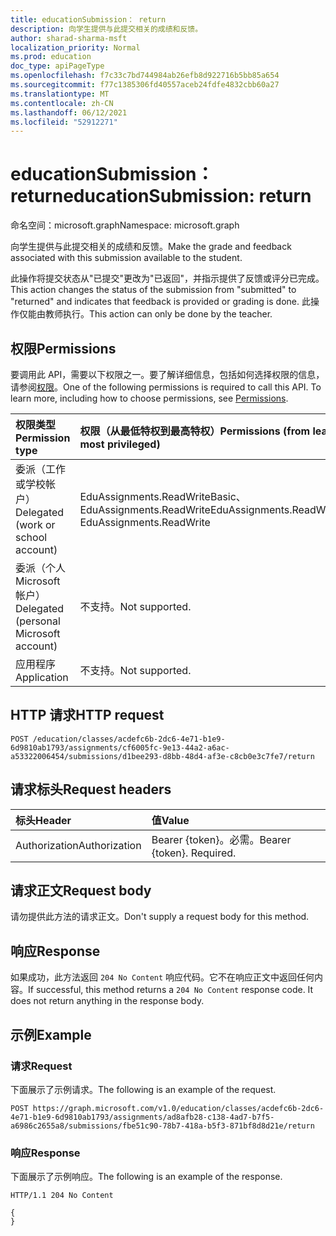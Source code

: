 ```yaml
---
title: educationSubmission： return
description: 向学生提供与此提交相关的成绩和反馈。
author: sharad-sharma-msft
localization_priority: Normal
ms.prod: education
doc_type: apiPageType
ms.openlocfilehash: f7c33c7bd744984ab26efb8d922716b5bb85a654
ms.sourcegitcommit: f77c1385306fd40557aceb24fdfe4832cbb60a27
ms.translationtype: MT
ms.contentlocale: zh-CN
ms.lasthandoff: 06/12/2021
ms.locfileid: "52912271"
---
```

# <a name="educationsubmission-return"></a><span data-ttu-id="36fe2-103">educationSubmission： return</span><span class="sxs-lookup"><span data-stu-id="36fe2-103">educationSubmission: return</span></span>

<span data-ttu-id="36fe2-104">命名空间：microsoft.graph</span><span class="sxs-lookup"><span data-stu-id="36fe2-104">Namespace: microsoft.graph</span></span>

<span data-ttu-id="36fe2-105">向学生提供与此提交相关的成绩和反馈。</span><span class="sxs-lookup"><span data-stu-id="36fe2-105">Make the grade and feedback associated with this submission available to the student.</span></span> 

<span data-ttu-id="36fe2-106">此操作将提交状态从"已提交"更改为"已返回"，并指示提供了反馈或评分已完成。</span><span class="sxs-lookup"><span data-stu-id="36fe2-106">This action changes the status of the submission from "submitted" to "returned" and indicates that feedback is provided or grading is done.</span></span> <span data-ttu-id="36fe2-107">此操作仅能由教师执行。</span><span class="sxs-lookup"><span data-stu-id="36fe2-107">This action can only be done by the teacher.</span></span>

## <a name="permissions"></a><span data-ttu-id="36fe2-108">权限</span><span class="sxs-lookup"><span data-stu-id="36fe2-108">Permissions</span></span>
<span data-ttu-id="36fe2-p102">要调用此 API，需要以下权限之一。要了解详细信息，包括如何选择权限的信息，请参阅[权限](/graph/permissions-reference)。</span><span class="sxs-lookup"><span data-stu-id="36fe2-p102">One of the following permissions is required to call this API. To learn more, including how to choose permissions, see [Permissions](/graph/permissions-reference).</span></span>

|<span data-ttu-id="36fe2-111">权限类型</span><span class="sxs-lookup"><span data-stu-id="36fe2-111">Permission type</span></span>      | <span data-ttu-id="36fe2-112">权限（从最低特权到最高特权）</span><span class="sxs-lookup"><span data-stu-id="36fe2-112">Permissions (from least to most privileged)</span></span>              |
|:--------------------|:---------------------------------------------------------|
|<span data-ttu-id="36fe2-113">委派（工作或学校帐户）</span><span class="sxs-lookup"><span data-stu-id="36fe2-113">Delegated (work or school account)</span></span> |  <span data-ttu-id="36fe2-114">EduAssignments.ReadWriteBasic、EduAssignments.ReadWrite</span><span class="sxs-lookup"><span data-stu-id="36fe2-114">EduAssignments.ReadWriteBasic, EduAssignments.ReadWrite</span></span>   |
|<span data-ttu-id="36fe2-115">委派（个人 Microsoft 帐户）</span><span class="sxs-lookup"><span data-stu-id="36fe2-115">Delegated (personal Microsoft account)</span></span> |  <span data-ttu-id="36fe2-116">不支持。</span><span class="sxs-lookup"><span data-stu-id="36fe2-116">Not supported.</span></span>  |
|<span data-ttu-id="36fe2-117">应用程序</span><span class="sxs-lookup"><span data-stu-id="36fe2-117">Application</span></span> | <span data-ttu-id="36fe2-118">不支持。</span><span class="sxs-lookup"><span data-stu-id="36fe2-118">Not supported.</span></span> | 

## <a name="http-request"></a><span data-ttu-id="36fe2-119">HTTP 请求</span><span class="sxs-lookup"><span data-stu-id="36fe2-119">HTTP request</span></span>
<!-- { "blockType": "ignored" } -->
```http
POST /education/classes/acdefc6b-2dc6-4e71-b1e9-6d9810ab1793/assignments/cf6005fc-9e13-44a2-a6ac-a53322006454/submissions/d1bee293-d8bb-48d4-af3e-c8cb0e3c7fe7/return
```
## <a name="request-headers"></a><span data-ttu-id="36fe2-120">请求标头</span><span class="sxs-lookup"><span data-stu-id="36fe2-120">Request headers</span></span>
| <span data-ttu-id="36fe2-121">标头</span><span class="sxs-lookup"><span data-stu-id="36fe2-121">Header</span></span>       | <span data-ttu-id="36fe2-122">值</span><span class="sxs-lookup"><span data-stu-id="36fe2-122">Value</span></span> |
|:---------------|:--------|
| <span data-ttu-id="36fe2-123">Authorization</span><span class="sxs-lookup"><span data-stu-id="36fe2-123">Authorization</span></span>  | <span data-ttu-id="36fe2-p103">Bearer {token}。必需。</span><span class="sxs-lookup"><span data-stu-id="36fe2-p103">Bearer {token}. Required.</span></span>  |

## <a name="request-body"></a><span data-ttu-id="36fe2-126">请求正文</span><span class="sxs-lookup"><span data-stu-id="36fe2-126">Request body</span></span>
<span data-ttu-id="36fe2-127">请勿提供此方法的请求正文。</span><span class="sxs-lookup"><span data-stu-id="36fe2-127">Don't supply a request body for this method.</span></span>

## <a name="response"></a><span data-ttu-id="36fe2-128">响应</span><span class="sxs-lookup"><span data-stu-id="36fe2-128">Response</span></span>
<span data-ttu-id="36fe2-p104">如果成功，此方法返回 `204 No Content` 响应代码。它不在响应正文中返回任何内容。</span><span class="sxs-lookup"><span data-stu-id="36fe2-p104">If successful, this method returns a `204 No Content` response code. It does not return anything in the response body.</span></span>

## <a name="example"></a><span data-ttu-id="36fe2-131">示例</span><span class="sxs-lookup"><span data-stu-id="36fe2-131">Example</span></span>

### <a name="request"></a><span data-ttu-id="36fe2-132">请求</span><span class="sxs-lookup"><span data-stu-id="36fe2-132">Request</span></span>
<span data-ttu-id="36fe2-133">下面展示了示例请求。</span><span class="sxs-lookup"><span data-stu-id="36fe2-133">The following is an example of the request.</span></span>

<!-- {
  "blockType": "request",
  "name": "educationsubmission_return"
}-->

```http
POST https://graph.microsoft.com/v1.0/education/classes/acdefc6b-2dc6-4e71-b1e9-6d9810ab1793/assignments/ad8afb28-c138-4ad7-b7f5-a6986c2655a8/submissions/fbe51c90-78b7-418a-b5f3-871bf8d8d21e/return
```

### <a name="response"></a><span data-ttu-id="36fe2-134">响应</span><span class="sxs-lookup"><span data-stu-id="36fe2-134">Response</span></span>
<span data-ttu-id="36fe2-135">下面展示了示例响应。</span><span class="sxs-lookup"><span data-stu-id="36fe2-135">The following is an example of the response.</span></span>

<!-- {
  "blockType": "response",
  "truncated": true,
  "@odata.type": "microsoft.graph.educationAssignment"
} -->

```http
HTTP/1.1 204 No Content

{
}
```

<!-- uuid: 8fcb5dbc-d5aa-4681-8e31-b001d5168d79
2015-10-25 14:57:30 UTC -->
<!--
{
  "type": "#page.annotation",
  "description": "educationSubmission: return",
  "keywords": "",
  "section": "documentation",
  "tocPath": "",
  "suppressions": [
  ]
}
-->


